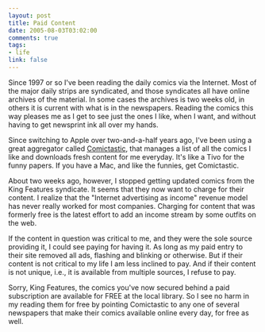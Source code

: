 ```yaml
--- 
layout: post
title: Paid Content
date: 2005-08-03T03:02:00
comments: true
tags:
- life
link: false
---
```

Since 1997 or so I've been reading the daily comics via the Internet. Most of the major daily strips are syndicated, and those syndicates all have online archives of the material. In some cases the archives is two weeks old, in others it is current with what is in the newspapers. Reading the comics this way pleases me as I get to see just the ones I like, when I want, and without having to get newsprint ink all over my hands.

Since switching to Apple over two-and-a-half years ago, I've been using a great aggregator called <a href="http://comictastic.com/" title="Comictastic">Comictastic</a>, that manages a list of all the comics I like and downloads fresh content for me everyday. It's like a Tivo for the funny papers. If you have a Mac, and like the funnies, get Comictastic.

About two weeks ago, however, I stopped getting updated comics from the King Features syndicate. It seems that they now want to charge for their content. I realize that the "Internet advertising as income" revenue model has never really worked for most companies. Charging for content that was formerly free is the latest effort to add an income stream by some outfits on the web.

If the content in question was critical to me, and they were the sole source providing it, I could see paying for having it. As long as my paid entry to their site removed all ads, flashing and blinking or otherwise. But if their content is not critical to my life I am less inclined to pay. And if their content is not unique, i.e., it is available from multiple sources, I refuse to pay.

Sorry, King Features, the comics you've now secured behind a paid subscription are available for FREE at the local library. So I see no harm in my reading them for free by pointing Comictastic to any one of several newspapers that make their comics available online every day, for free as well.
